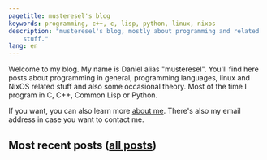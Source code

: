 ```yaml
---
pagetitle: musteresel's blog
keywords: programming, c++, c, lisp, python, linux, nixos
description: "musteresel's blog, mostly about programming and related
    stuff."
lang: en
---
```


Welcome to my blog. My name is Daniel alias "musteresel". You'll find
here posts about programming in general, programming languages, linux
and NixOS related stuff and also some occasional theory. Most of the
time I program in C, C++, Common Lisp or Python.

If you want, you can also learn more [about me][].  There's also my
email address in case you want to contact me.

[about me]: about.html

## Most recent posts ([all posts](all-posts.html))



